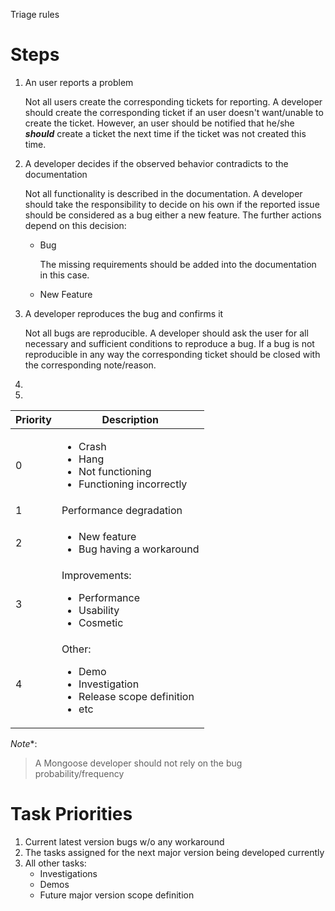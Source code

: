 Triage rules

# Steps

1. An user reports a problem

   Not all users create the corresponding tickets for reporting. A developer should create the corresponding ticket if
   an user doesn't want/unable to create the ticket. However, an user should be notified that he/she ***should***
   create a ticket the next time if the ticket was not created this time.

2. A developer decides if the observed behavior contradicts to the documentation

   Not all functionality is described in the documentation. A developer should take the responsibility to decide on his
   own if the reported issue should be considered as a bug either a new feature. The further actions depend on this
   decision:

   * Bug

     The missing requirements should be added into the documentation in this case.

   * New Feature


3. A developer reproduces the bug and confirms it

   Not all bugs are reproducible. A developer should ask the user for all necessary and sufficient conditions to
   reproduce a bug. If a bug is not reproducible in any way the corresponding ticket should be closed with the
   corresponding note/reason.

4.


5.

| Priority | Description
|----------|-------------
| 0        | <ul><li>Crash</li><li>Hang</li><li>Not functioning</li><li>Functioning incorrectly</li></ul>
| 1        | Performance degradation
| 2        | <ul><li>New feature</li><li>Bug having a workaround</li></ul>
| 3        | Improvements: <ul><li>Performance</li><li>Usability</li><li>Cosmetic</li></ul>
| 4        | Other: <ul><li>Demo</li><li>Investigation</li><li>Release scope definition</li><li>etc</li></ul>

*Note**:
> A Mongoose developer should not rely on the bug probability/frequency

# Task Priorities

1. Current latest version bugs w/o any workaround
2. The tasks assigned for the next major version being developed currently
3. All other tasks:
    * Investigations
    * Demos
    * Future major version scope definition
